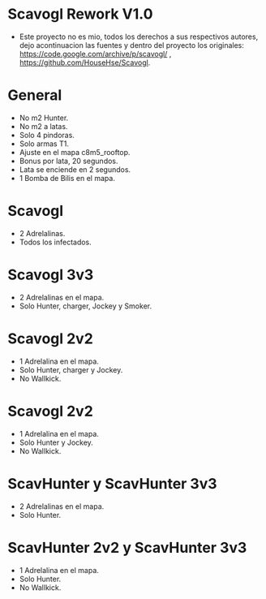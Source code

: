# Scavogl Rework V1.0
- Este proyecto no es mio, todos los derechos a sus respectivos autores, dejo acontinuacion las fuentes y dentro del proyecto los originales:
https://code.google.com/archive/p/scavogl/ , https://github.com/HouseHse/Scavogl.

# General
- No m2 Hunter.
- No m2 a latas.
- Solo 4 pindoras.
- Solo armas T1.
- Ajuste en el mapa c8m5_rooftop.
- Bonus por lata, 20 segundos.
- Lata se enciende en 2 segundos.
- 1 Bomba de Bilis en el mapa.

# Scavogl
- 2 Adrelalinas.
- Todos los infectados.

# Scavogl 3v3
- 2 Adrelalinas en el mapa.
- Solo Hunter, charger, Jockey y Smoker.

# Scavogl 2v2
- 1 Adrelalina en el mapa.
- Solo Hunter, charger y Jockey.
- No Wallkick.

# Scavogl 2v2
- 1 Adrelalina en el mapa.
- Solo Hunter y Jockey.
- No Wallkick.

# ScavHunter y ScavHunter 3v3
- 2 Adrelalinas en el mapa.
- Solo Hunter.

# ScavHunter 2v2 y ScavHunter 3v3
- 1 Adrelalina en el mapa.
- Solo Hunter.
- No Wallkick.
